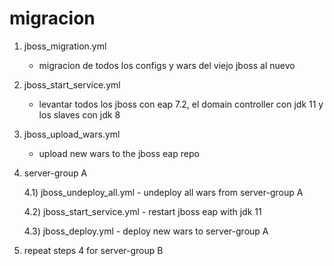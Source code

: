 # migracion
1) jboss_migration.yml
   - migracion de todos los configs y wars del viejo jboss al nuevo


2) jboss_start_service.yml
   - levantar todos los jboss con eap 7.2, el domain controller con jdk 11 y los slaves con jdk 8

3) jboss_upload_wars.yml
   - upload new wars to the jboss eap repo

4) server-group A

   4.1) jboss_undeploy_all.yml
        - undeploy all wars from server-group A

   4.2) jboss_start_service.yml
        - restart jboss eap with jdk 11

   4.3) jboss_deploy.yml
        - deploy new wars to server-group A 


5) repeat steps 4 for server-group B
